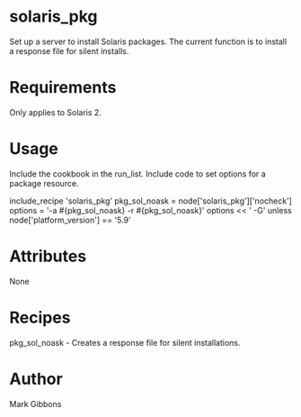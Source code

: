 solaris_pkg
=============

Set up a server to install Solaris packages.  The current function is to install
a response file for silent installs.

Requirements
============

Only applies to Solaris 2.

Usage
=====

Include the cookbook in the run_list.
Include code to set options for a package resource.

  include_recipe 'solaris_pkg'
  pkg_sol_noask = node['solaris_pkg']['nocheck']
  options = '-a #{pkg_sol_noask} -r #{pkg_sol_noask}'
  options << ' -G' unless node['platform_version'] == '5.9'

Attributes
==========

None

Recipes
=======

pkg_sol_noask - Creates a response file for silent installations.

Author
======

Mark Gibbons
